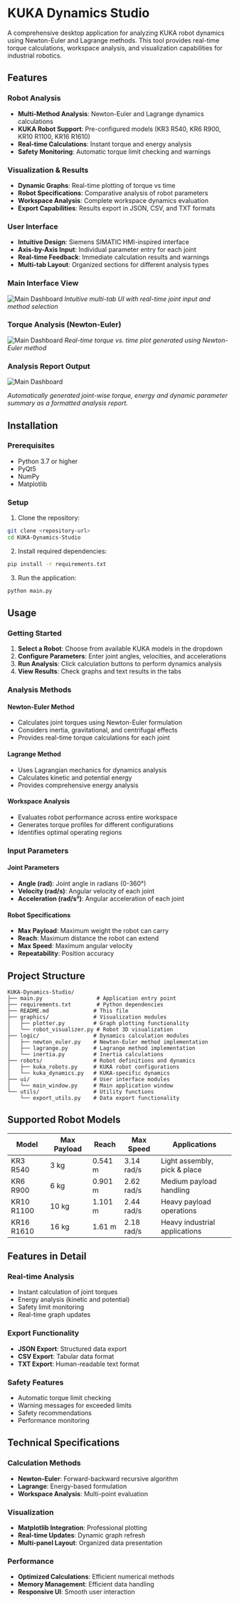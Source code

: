 # KUKA Dynamics Studio

A comprehensive desktop application for analyzing KUKA robot dynamics using Newton-Euler and Lagrange methods. This tool provides real-time torque calculations, workspace analysis, and visualization capabilities for industrial robotics.

## Features

###  Robot Analysis
- **Multi-Method Analysis**: Newton-Euler and Lagrange dynamics calculations
- **KUKA Robot Support**: Pre-configured models (KR3 R540, KR6 R900, KR10 R1100, KR16 R1610)
- **Real-time Calculations**: Instant torque and energy analysis
- **Safety Monitoring**: Automatic torque limit checking and warnings

###  Visualization & Results
- **Dynamic Graphs**: Real-time plotting of torque vs time
- **Robot Specifications**: Comparative analysis of robot parameters
- **Workspace Analysis**: Complete workspace dynamics evaluation
- **Export Capabilities**: Results export in JSON, CSV, and TXT formats

###  User Interface
- **Intuitive Design**: Siemens SIMATIC HMI-inspired interface
- **Axis-by-Axis Input**: Individual parameter entry for each joint
- **Real-time Feedback**: Immediate calculation results and warnings
- **Multi-tab Layout**: Organized sections for different analysis types

### Main Interface View
![Main Dashboard](readmephoto/kukap1.PNG)
*Intuitive multi-tab UI with real-time joint input and method selection*

### Torque Analysis (Newton-Euler)
![Main Dashboard](readmephoto/kukap2.PNG)
*Real-time torque vs. time plot generated using Newton-Euler method*

### Analysis Report Output
![Main Dashboard](readmephoto/kukap3.PNG)

*Automatically generated joint-wise torque, energy and dynamic parameter summary as a formatted analysis report.*

## Installation

### Prerequisites
- Python 3.7 or higher
- PyQt5
- NumPy
- Matplotlib

### Setup
1. Clone the repository:
```bash
git clone <repository-url>
cd KUKA-Dynamics-Studio
```

2. Install required dependencies:
```bash
pip install -r requirements.txt
```

3. Run the application:
```bash
python main.py
```

## Usage

### Getting Started
1. **Select a Robot**: Choose from available KUKA models in the dropdown
2. **Configure Parameters**: Enter joint angles, velocities, and accelerations
3. **Run Analysis**: Click calculation buttons to perform dynamics analysis
4. **View Results**: Check graphs and text results in the tabs

### Analysis Methods

#### Newton-Euler Method
- Calculates joint torques using Newton-Euler formulation
- Considers inertia, gravitational, and centrifugal effects
- Provides real-time torque calculations for each joint

#### Lagrange Method
- Uses Lagrangian mechanics for dynamics analysis
- Calculates kinetic and potential energy
- Provides comprehensive energy analysis

#### Workspace Analysis
- Evaluates robot performance across entire workspace
- Generates torque profiles for different configurations
- Identifies optimal operating regions

### Input Parameters

#### Joint Parameters
- **Angle (rad)**: Joint angle in radians (0-360°)
- **Velocity (rad/s)**: Angular velocity of each joint
- **Acceleration (rad/s²)**: Angular acceleration of each joint

#### Robot Specifications
- **Max Payload**: Maximum weight the robot can carry
- **Reach**: Maximum distance the robot can extend
- **Max Speed**: Maximum angular velocity
- **Repeatability**: Position accuracy

## Project Structure

```
KUKA-Dynamics-Studio/
├── main.py                 # Application entry point
├── requirements.txt        # Python dependencies
├── README.md              # This file
├── graphics/              # Visualization modules
│   ├── plotter.py         # Graph plotting functionality
│   └── robot_visualizer.py # Robot 3D visualization
├── logic/                 # Dynamics calculation modules
│   ├── newton_euler.py    # Newton-Euler method implementation
│   ├── lagrange.py        # Lagrange method implementation
│   └── inertia.py         # Inertia calculations
├── robots/                # Robot definitions and dynamics
│   ├── kuka_robots.py     # KUKA robot configurations
│   └── kuka_dynamics.py   # KUKA-specific dynamics
├── ui/                    # User interface modules
│   └── main_window.py     # Main application window
└── utils/                 # Utility functions
    └── export_utils.py    # Data export functionality
```

## Supported Robot Models

| Model | Max Payload | Reach | Max Speed | Applications |
|-------|-------------|-------|-----------|--------------|
| KR3 R540 | 3 kg | 0.541 m | 3.14 rad/s | Light assembly, pick & place |
| KR6 R900 | 6 kg | 0.901 m | 2.62 rad/s | Medium payload handling |
| KR10 R1100 | 10 kg | 1.101 m | 2.44 rad/s | Heavy payload operations |
| KR16 R1610 | 16 kg | 1.61 m | 2.18 rad/s | Heavy industrial applications |

## Features in Detail

### Real-time Analysis
- Instant calculation of joint torques
- Energy analysis (kinetic and potential)
- Safety limit monitoring
- Real-time graph updates

### Export Functionality
- **JSON Export**: Structured data export
- **CSV Export**: Tabular data format
- **TXT Export**: Human-readable text format

### Safety Features
- Automatic torque limit checking
- Warning messages for exceeded limits
- Safety recommendations
- Performance monitoring

## Technical Specifications

### Calculation Methods
- **Newton-Euler**: Forward-backward recursive algorithm
- **Lagrange**: Energy-based formulation
- **Workspace Analysis**: Multi-point evaluation

### Visualization
- **Matplotlib Integration**: Professional plotting
- **Real-time Updates**: Dynamic graph refresh
- **Multi-panel Layout**: Organized data presentation

### Performance
- **Optimized Calculations**: Efficient numerical methods
- **Memory Management**: Efficient data handling
- **Responsive UI**: Smooth user interaction


